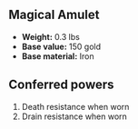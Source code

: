 ## Magical Amulet
- **Weight:** 0.3 lbs
- **Base value:** 150 gold
- **Base material:** Iron
## Conferred powers
1. Death resistance when worn
2. Drain resistance when worn
